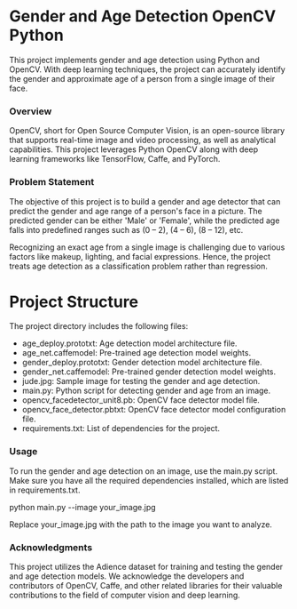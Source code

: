 # Gender and Age Detection OpenCV Python

This project implements gender and age detection using Python and OpenCV. With deep learning techniques, the project can accurately identify the gender and approximate age of a person from a single image of their face.

### Overview

OpenCV, short for Open Source Computer Vision, is an open-source library that supports real-time image and video processing, as well as analytical capabilities. This project leverages Python OpenCV along with deep learning frameworks like TensorFlow, Caffe, and PyTorch.

### Problem Statement

The objective of this project is to build a gender and age detector that can predict the gender and age range of a person's face in a picture. The predicted gender can be either 'Male' or 'Female', while the predicted age falls into predefined ranges such as (0 – 2), (4 – 6), (8 – 12), etc.

Recognizing an exact age from a single image is challenging due to various factors like makeup, lighting, and facial expressions. Hence, the project treats age detection as a classification problem rather than regression.

# Project Structure

The project directory includes the following files:

- age_deploy.prototxt: Age detection model architecture file.
- age_net.caffemodel: Pre-trained age detection model weights.
- gender_deploy.prototxt: Gender detection model architecture file.
- gender_net.caffemodel: Pre-trained gender detection model weights.
- jude.jpg: Sample image for testing the gender and age detection.
- main.py: Python script for detecting gender and age from an image.
- opencv_facedetector_unit8.pb: OpenCV face detector model file.
- opencv_face_detector.pbtxt: OpenCV face detector model configuration file.
- requirements.txt: List of dependencies for the project.

### Usage

To run the gender and age detection on an image, use the main.py script. Make sure you have all the required dependencies installed, which are listed in requirements.txt.

python main.py --image your_image.jpg

Replace your_image.jpg with the path to the image you want to analyze.

### Acknowledgments

This project utilizes the Adience dataset for training and testing the gender and age detection models. We acknowledge the developers and contributors of OpenCV, Caffe, and other related libraries for their valuable contributions to the field of computer vision and deep learning.